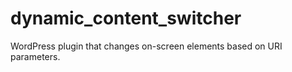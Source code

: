 # dynamic_content_switcher
 WordPress plugin that changes on-screen elements based on URI parameters.
